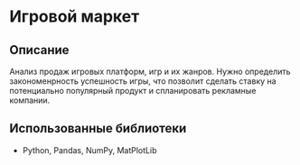 # Игровой маркет 

## Описание

Анализ продаж игровых платформ, игр и их жанров. Нужно определить закономенрность успешность игры, что позволит сделать ставку на потенциально популярный продукт и спланировать рекламные компании. 

## Использованные библиотеки

* Python, Pandas, NumPy, MatPlotLib


